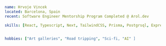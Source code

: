 ```yaml
name: Hrvoje Vincek
located: Barcelona, Spain
recent: Software Engineer Mentorship Program Completed @ Arol.dev

skills: [React, Typescript, Next, TailwindCSS, Prisma, Postgrsql, Express]


hobbies: ["Art galleries", "Road tripping", "Sci-fi, "AI" ]

```

<!---
hrvojevincek/hrvojevincek is a ✨ special ✨ repository because its `README.md` (this file) appears on your GitHub profile.
You can click the Preview link to take a look at your changes.
--->
